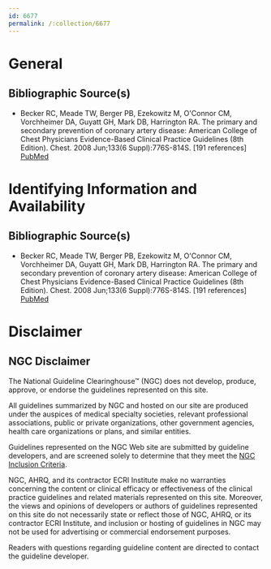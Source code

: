 ```yaml
---
id: 6677
permalink: /:collection/6677
---
```


# General

## Bibliographic Source(s)

- Becker RC, Meade TW, Berger PB, Ezekowitz M, O'Connor CM, Vorchheimer DA, Guyatt GH, Mark DB, Harrington RA. The primary and secondary prevention of coronary artery disease: American College of Chest Physicians Evidence-Based Clinical Practice Guidelines (8th Edition). Chest. 2008 Jun;133(6 Suppl):776S-814S. [191 references] [ PubMed ](http://www.ncbi.nlm.nih.gov/entrez/query.fcgi?cmd=Retrieve&db=pubmed&dopt=Abstract&list_uids=18574278)

# Identifying Information and Availability

## Bibliographic Source(s)

- Becker RC, Meade TW, Berger PB, Ezekowitz M, O'Connor CM, Vorchheimer DA, Guyatt GH, Mark DB, Harrington RA. The primary and secondary prevention of coronary artery disease: American College of Chest Physicians Evidence-Based Clinical Practice Guidelines (8th Edition). Chest. 2008 Jun;133(6 Suppl):776S-814S. [191 references] [ PubMed ](http://www.ncbi.nlm.nih.gov/entrez/query.fcgi?cmd=Retrieve&db=pubmed&dopt=Abstract&list_uids=18574278)

# Disclaimer

## NGC Disclaimer

The National Guideline Clearinghouse™ (NGC) does not develop, produce, approve, or endorse the guidelines represented on this site.

All guidelines summarized by NGC and hosted on our site are produced under the auspices of medical specialty societies, relevant professional associations, public or private organizations, other government agencies, health care organizations or plans, and similar entities.

Guidelines represented on the NGC Web site are submitted by guideline developers, and are screened solely to determine that they meet the [NGC Inclusion Criteria](/help-and-about/summaries/inclusion-criteria).

NGC, AHRQ, and its contractor ECRI Institute make no warranties concerning the content or clinical efficacy or effectiveness of the clinical practice guidelines and related materials represented on this site. Moreover, the views and opinions of developers or authors of guidelines represented on this site do not necessarily state or reflect those of NGC, AHRQ, or its contractor ECRI Institute, and inclusion or hosting of guidelines in NGC may not be used for advertising or commercial endorsement purposes.

Readers with questions regarding guideline content are directed to contact the guideline developer.

